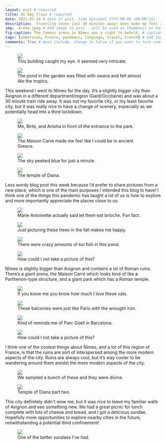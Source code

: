 ```yaml
---
layout: post # required
title: On Day Trips # required
date: 2021-01-24 # date of post, time optional YYYY-MM-DD (HH:MM:SS)
description:  Traveling (even just 30 minutes away) does make me feel a bit better!. # Add post description for homepage - required
img:  Arena.jpeg # Add image to post - will be used as thumbnail on home and cover image for post (optional) MUST BE IN /img FOLDER.
fig-caption: The famous arena in Nîmes was a sight to behold. # caption for img (optional)
tags: [immersion, France, pandemic, language, travel, French] # add tags within brackets separated by a commma (optional)
comments: True # must include. change to False if you want to turn comments off for a post
---
```


<figure class="post-img block">
  <a href="/assets/img/posts/2021-01-24/Beautiful architecture.jpeg">
    <img src="/assets/img/posts/2021-01-24/Beautiful architecture.jpeg">
  </a>
  <figcaption>This building caught my eye. It seemed very intricate.</figcaption>
</figure>

<figure class="post-img right-inline">
  <a href="/assets/img/posts/2021-01-24/Almost tropical.jpeg">
    <img src="/assets/img/posts/2021-01-24/Almost tropical.jpeg">
  </a>
  <figcaption>The pond in the garden was filled with swans and felt almost like the tropics.</figcaption>
</figure>

This weekend I went to Nîmes for the day. It’s a slightly bigger city than Avignon in a different department/region (Gard/Occitaine) and was about a 30 minute train ride away. It was not my favorite city, or my least favorite city, but it was really nice to have a change of scenery, especially as we potentially head into a third lockdown.

<figure class="post-img block">
  <a href="/assets/img/posts/2021-01-24/Friends in front of the gate.jpg">
    <img src="/assets/img/posts/2021-01-24/Friends in front of the gate.jpg">
  </a>
  <figcaption>Me, Birte, and Anisha in front of the entrance to the park.</figcaption>
</figure>

<figure class="post-img left-inline">
  <a href="/assets/img/posts/2021-01-24/Athens or France.jpeg">
    <img src="/assets/img/posts/2021-01-24/Athens or France.jpeg">
  </a>
  <figcaption>The Maison Carré made me feel like I could be in ancient Greece.</figcaption>
</figure>

<figure class="post-img block">
  <a href="/assets/img/posts/2021-01-24/Hint of blue skies.jpeg">
    <img src="/assets/img/posts/2021-01-24/Hint of blue skies.jpeg">
  </a>
  <figcaption>The sky peeked blue for just a minute.</figcaption>
</figure>

<figure class="post-img right-inline">
  <a href="/assets/img/posts/2021-01-24/Arches in temple.jpeg">
    <img src="/assets/img/posts/2021-01-24/Arches in temple.jpeg">
  </a>
  <figcaption>The temple of Diana.</figcaption>
</figure>

Less wordy blog post this week because I’d prefer to share pictures from a new place, which is one of the main purposes I intended this blog to have! I think one of the things this pandemic has taught a lot of us is how to explore and more importantly appreciate the places close to us.

<figure class="post-img block">
  <a href="/assets/img/posts/2021-01-24/Brioche.jpeg">
    <img src="/assets/img/posts/2021-01-24/Brioche.jpeg">
  </a>
  <figcaption>Marie Antoinette actually said let them eat brioche. Fun fact.</figcaption>
</figure>

<figure class="post-img left-inline">
  <a href="/assets/img/posts/2021-01-24/Imagining this in the fall.jpeg">
    <img src="/assets/img/posts/2021-01-24/Imagining this in the fall.jpeg">
  </a>
  <figcaption>Just picturing these trees in the fall makes me happy.</figcaption>
</figure>

<figure class="post-img block">
  <a href="/assets/img/posts/2021-01-24/Lots of koi fish.jpeg">
    <img src="/assets/img/posts/2021-01-24/Lots of koi fish.jpeg">
  </a>
  <figcaption>There were crazy amounts of koi fish in this pond.</figcaption>
</figure>

<figure class="post-img right-inline">
  <a href="/assets/img/posts/2021-01-24/Man's best friend.jpeg">
    <img src="/assets/img/posts/2021-01-24/Man's best friend.jpeg">
  </a>
  <figcaption>How could I not take a picture of this?</figcaption>
</figure>

Nîmes is slightly bigger than Avignon and contains a lot of Roman ruins. There’s a giant arena, the Maison Carré which looks kind of like a Parthenon-type structure, and a giant park which has a Roman temple.

<figure class="post-img block">
  <a href="/assets/img/posts/2021-01-24/Marinated garlic.jpeg">
    <img src="/assets/img/posts/2021-01-24/Marinated garlic.jpeg">
  </a>
  <figcaption>If you know me you know how much I love these vats.</figcaption>
</figure>

<figure class="post-img left-inline">
  <a href="/assets/img/posts/2021-01-24/Parisian balconies.jpeg">
    <img src="/assets/img/posts/2021-01-24/Parisian balconies.jpeg">
  </a>
  <figcaption>These balconies were just like Paris with the wrought iron.</figcaption>
</figure>

<figure class="post-img block">
  <a href="/assets/img/posts/2021-01-24/Reminders of Barcelona.jpeg">
    <img src="/assets/img/posts/2021-01-24/Reminders of Barcelona.jpeg">
  </a>
  <figcaption>Kind of reminds me of Parc Güell in Barcelona.</figcaption>
</figure>

<figure class="post-img right-inline">
  <a href="/assets/img/posts/2021-01-24/Return of the solo shot.jpeg">
    <img src="/assets/img/posts/2021-01-24/Return of the solo shot.jpeg">
  </a>
  <figcaption>How could I not take a picture of this?</figcaption>
</figure>

I think one of the coolest things about Nîmes, and a lot of this region of France, is that the ruins are sort of interspersed among the more modern aspects of the city. Ruins are always cool, but it’s way cooler to be wandering around them amidst the more modern aspects of the city.

<figure class="post-img block">
  <a href="/assets/img/posts/2021-01-24/Tapenades and other spreads.jpeg">
    <img src="/assets/img/posts/2021-01-24/Tapenades and other spreads.jpeg">
  </a>
  <figcaption>We sampled a bunch of these and they were divine.</figcaption>
</figure>

<figure class="post-img left-inline">
  <a href="/assets/img/posts/2021-01-24/Temple of Diana.jpeg">
    <img src="/assets/img/posts/2021-01-24/Temple of Diana.jpeg">
  </a>
  <figcaption>Temple of Diana part two.</figcaption>
</figure>

This city definitely didn't wow me, but it was nice to leave my familiar walls of Avignon and see something new. We had a great picnic for lunch complete with lots of cheese and bread, and I got a delicious sundae. Hopefully more opportunities to explore nearby cities in the future, notwithstanding a potential third confinement!

<figure class="post-img block">
  <a href="/assets/img/posts/2021-01-24/An incredible waffle sundae.jpeg">
    <img src="/assets/img/posts/2021-01-24/An incredible waffle sundae.jpeg">
  </a>
  <figcaption>One of the better sundaes I've had.</figcaption>
</figure>
